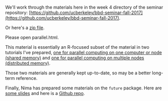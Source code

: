 We'll work through the materials here in the week 4 directory of the seminar repository: [https://github.com/ucberkeley/bbd-seminar-fall-2017](https://github.com/ucberkeley/bbd-seminar-fall-2017).

Or here's a [zip file](https://github.com/ucberkeley/bbd-seminar-fall-2017/archive/master.zip).

Please open parallel.html.

This material is essentially an R-focused subset of the material in two tutorials I've prepared, [one for parallel computing on one computer or node (shared memory)](https://github.com/berkeley-scf/tutorial-parallel-basics) and [one for parallel computing on multiple nodes (distributed memory)](https://github.com/berkeley-scf/tutorial-parallel-distributed).

Those two materials are generally kept up-to-date, so may be a better long-term reference.

Finally, Nima has prepared some materials on the `future` package. Here are [some slides](https://www.stat.berkeley.edu/~nhejazi/present/2017_futuRe_intro/2017_futuRe_intro.html#1) and here is a [Github repo](https://github.com/nhejazi/talk_futuRe-intro).

